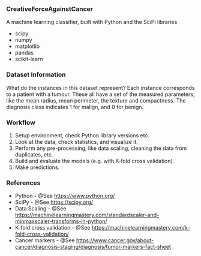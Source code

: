 ### CreativeForceAgainstCancer
A machine learning classifier, built with Python and the SciPi libraries
- scipy
- numpy
- matplotlib
- pandas
- scikit-learn


### Dataset Information
What do the instances in this dataset represent?
Each instance corresponds to a patient with a tumour. These all have a set of the measured parameters, 
like the mean radius, mean perimeter, the texture and compactness. 
The diagnosis class indicates 1 for malign, and 0 for benign.


### Workflow
1) Setup environment, check Python library versions etc.
2) Look at the data, check statistics, and visualize it.
3) Perform any pre-processing, like data scaling, cleaning the data from duplicates, etc.
4) Build and evaluate the models (e.g. with K-fold cross validation). 
5) Make predictions.


### References
* Python - @See https://www.python.org/
* SciPy - @See https://scipy.org/
* Data Scaling - @See https://machinelearningmastery.com/standardscaler-and-minmaxscaler-transforms-in-python/
* K-fold cross validation - @See https://machinelearningmastery.com/k-fold-cross-validation/
* Cancer markers - @See https://www.cancer.gov/about-cancer/diagnosis-staging/diagnosis/tumor-markers-fact-sheet


